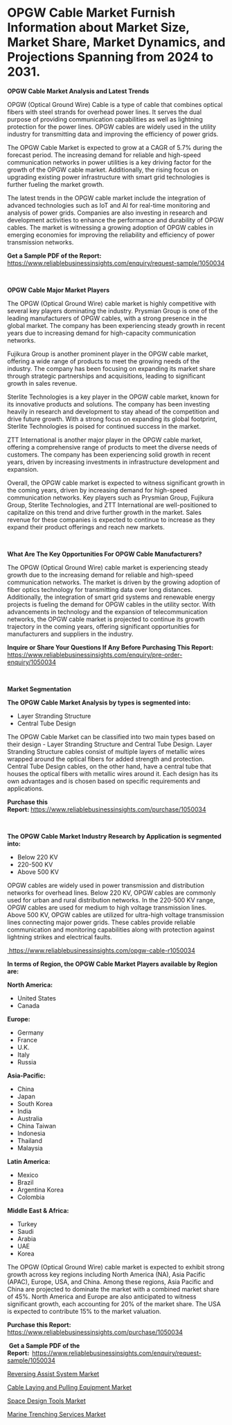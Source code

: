 <p><h1>OPGW Cable Market Furnish Information about Market Size, Market Share, Market Dynamics, and Projections Spanning from 2024 to 2031.</h1></p><p><strong>OPGW Cable Market Analysis and Latest Trends</strong></p>
<p><p>OPGW (Optical Ground Wire) Cable is a type of cable that combines optical fibers with steel strands for overhead power lines. It serves the dual purpose of providing communication capabilities as well as lightning protection for the power lines. OPGW cables are widely used in the utility industry for transmitting data and improving the efficiency of power grids.</p><p>The OPGW Cable Market is expected to grow at a CAGR of 5.7% during the forecast period. The increasing demand for reliable and high-speed communication networks in power utilities is a key driving factor for the growth of the OPGW cable market. Additionally, the rising focus on upgrading existing power infrastructure with smart grid technologies is further fueling the market growth.</p><p>The latest trends in the OPGW cable market include the integration of advanced technologies such as IoT and AI for real-time monitoring and analysis of power grids. Companies are also investing in research and development activities to enhance the performance and durability of OPGW cables. The market is witnessing a growing adoption of OPGW cables in emerging economies for improving the reliability and efficiency of power transmission networks.</p></p>
<p><strong>Get a Sample PDF of the Report:&nbsp;</strong> <a href="https://www.reliablebusinessinsights.com/enquiry/request-sample/1050034">https://www.reliablebusinessinsights.com/enquiry/request-sample/1050034</a></p>
<p>&nbsp;</p>
<p><strong>OPGW Cable Major Market Players</strong></p>
<p><p>The OPGW (Optical Ground Wire) cable market is highly competitive with several key players dominating the industry. Prysmian Group is one of the leading manufacturers of OPGW cables, with a strong presence in the global market. The company has been experiencing steady growth in recent years due to increasing demand for high-capacity communication networks.</p><p>Fujikura Group is another prominent player in the OPGW cable market, offering a wide range of products to meet the growing needs of the industry. The company has been focusing on expanding its market share through strategic partnerships and acquisitions, leading to significant growth in sales revenue.</p><p>Sterlite Technologies is a key player in the OPGW cable market, known for its innovative products and solutions. The company has been investing heavily in research and development to stay ahead of the competition and drive future growth. With a strong focus on expanding its global footprint, Sterlite Technologies is poised for continued success in the market.</p><p>ZTT International is another major player in the OPGW cable market, offering a comprehensive range of products to meet the diverse needs of customers. The company has been experiencing solid growth in recent years, driven by increasing investments in infrastructure development and expansion.</p><p>Overall, the OPGW cable market is expected to witness significant growth in the coming years, driven by increasing demand for high-speed communication networks. Key players such as Prysmian Group, Fujikura Group, Sterlite Technologies, and ZTT International are well-positioned to capitalize on this trend and drive further growth in the market. Sales revenue for these companies is expected to continue to increase as they expand their product offerings and reach new markets.</p></p>
<p>&nbsp;</p>
<p><strong>What Are The Key Opportunities For OPGW Cable Manufacturers?</strong></p>
<p><p>The OPGW (Optical Ground Wire) cable market is experiencing steady growth due to the increasing demand for reliable and high-speed communication networks. The market is driven by the growing adoption of fiber optics technology for transmitting data over long distances. Additionally, the integration of smart grid systems and renewable energy projects is fueling the demand for OPGW cables in the utility sector. With advancements in technology and the expansion of telecommunication networks, the OPGW cable market is projected to continue its growth trajectory in the coming years, offering significant opportunities for manufacturers and suppliers in the industry.</p></p>
<p><strong>Inquire or Share Your Questions If Any Before Purchasing This Report:</strong> <a href="https://www.reliablebusinessinsights.com/enquiry/pre-order-enquiry/1050034">https://www.reliablebusinessinsights.com/enquiry/pre-order-enquiry/1050034</a></p>
<p>&nbsp;</p>
<p><strong>Market Segmentation</strong></p>
<p><strong>The OPGW Cable Market Analysis by types is segmented into:</strong></p>
<p><ul><li>Layer Stranding Structure</li><li>Central Tube Design</li></ul></p>
<p><p>The OPGW Cable Market can be classified into two main types based on their design - Layer Stranding Structure and Central Tube Design. Layer Stranding Structure cables consist of multiple layers of metallic wires wrapped around the optical fibers for added strength and protection. Central Tube Design cables, on the other hand, have a central tube that houses the optical fibers with metallic wires around it. Each design has its own advantages and is chosen based on specific requirements and applications.</p></p>
<p><strong>Purchase this Report:&nbsp;</strong><a href="https://www.reliablebusinessinsights.com/purchase/1050034">https://www.reliablebusinessinsights.com/purchase/1050034</a></p>
<p>&nbsp;</p>
<p><strong>The OPGW Cable Market Industry Research by Application is segmented into:</strong></p>
<p><ul><li>Below 220 KV</li><li>220-500 KV</li><li>Above 500 KV</li></ul></p>
<p><p>OPGW cables are widely used in power transmission and distribution networks for overhead lines. Below 220 KV, OPGW cables are commonly used for urban and rural distribution networks. In the 220-500 KV range, OPGW cables are used for medium to high voltage transmission lines. Above 500 KV, OPGW cables are utilized for ultra-high voltage transmission lines connecting major power grids. These cables provide reliable communication and monitoring capabilities along with protection against lightning strikes and electrical faults.</p></p>
<p><a href="https://www.reliablebusinessinsights.com/opgw-cable-r1050034">&nbsp;https://www.reliablebusinessinsights.com/opgw-cable-r1050034</a></p>
<p><strong>In terms of Region, the OPGW Cable Market Players available by Region are:</strong></p>
<p>
    <p> <strong> North America: </strong>
        <ul>
            <li>United States</li>
            <li>Canada</li>
        </ul>
        </p> 
    <p> <strong> Europe: </strong>
        <ul>
            <li>Germany</li>
            <li>France</li>
            <li>U.K.</li>
            <li>Italy</li>
            <li>Russia</li>
        </ul>
        </p> 
    <p> <strong> Asia-Pacific: </strong>
        <ul>
            <li>China</li>
            <li>Japan</li>
            <li>South Korea</li>
            <li>India</li>
            <li>Australia</li>
            <li>China Taiwan</li>
            <li>Indonesia</li>
            <li>Thailand</li>
            <li>Malaysia</li>
        </ul>
        </p> 
    <p> <strong> Latin America: </strong>
        <ul>
            <li>Mexico</li>
            <li>Brazil</li>
            <li>Argentina Korea</li>
            <li>Colombia</li>
        </ul>
        </p> 
    <p> <strong> Middle East & Africa: </strong>
        <ul>
            <li>Turkey</li>
            <li>Saudi</li>
            <li>Arabia</li>
            <li>UAE</li>
            <li>Korea</li>
        </ul>
    </p>
    </p>
<p><p>The OPGW (Optical Ground Wire) cable market is expected to exhibit strong growth across key regions including North America (NA), Asia Pacific (APAC), Europe, USA, and China. Among these regions, Asia Pacific and China are projected to dominate the market with a combined market share of 45%. North America and Europe are also anticipated to witness significant growth, each accounting for 20% of the market share. The USA is expected to contribute 15% to the market valuation.</p></p>
<p><strong>Purchase this Report: </strong><a href="https://www.reliablebusinessinsights.com/purchase/1050034">https://www.reliablebusinessinsights.com/purchase/1050034</a></p>
<p>&nbsp;<strong>Get a Sample PDF of the Report:&nbsp;&nbsp;</strong><a href="https://www.reliablebusinessinsights.com/enquiry/request-sample/1050034">https://www.reliablebusinessinsights.com/enquiry/request-sample/1050034</a></p>
<p><strong></strong></p>
<p><p><a href="https://github.com/singletonthaxterkelliehr2df/Market-Research-Report-List-3/blob/main/reversing-assist-system-market.md">Reversing Assist System Market</a></p><p><a href="https://issuu.com/reportprime-2/docs/cable-laying-and-pulling-equipment-market-size-203">Cable Laying and Pulling Equipment Market</a></p><p><a href="https://github.com/ashman753/Market-Research-Report-List-2/blob/main/space-design-tools-market.md">Space Design Tools Market</a></p><p><a href="https://issuu.com/reportprime-2/docs/marine-trenching-services-market-size-2030.pptx">Marine Trenching Services Market</a></p></p>